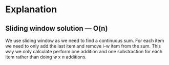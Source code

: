 # Explanation

## Sliding window solution — O(n)

We use sliding window as we need to find a continuous sum. For each item we need to only add the last item and remove i-w item from the sum. 
This way we only calculate perform one addition and one substraction for each item rather than doing *w* x *n* additions.